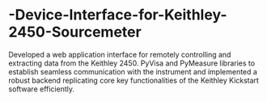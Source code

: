 # -Device-Interface-for-Keithley-2450-Sourcemeter
Developed a web application interface for remotely controlling and extracting data from the Keithley 2450. PyVisa and PyMeasure libraries to establish seamless communication with the instrument and  implemented a robust backend replicating core key functionalities of the Keithley Kickstart software efficiently.
